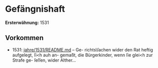 # Gefängnishaft

**Ersterwähnung:** 1531

## Vorkommen
- 1531: [jahre/1531/README.md](../jahre/1531/README.md) – Ge-
richts\ſachen wider den Rat heftig aufgelegt, ſi<h auh an-
gemaßt, die Bürgerkinder, wenn ſie glei<h zur Strafe ge-
ſeſſen, wider Alther...
